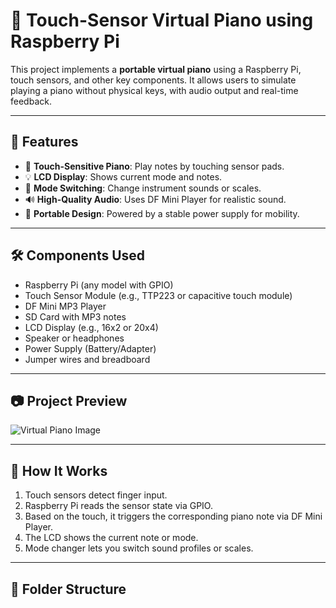 # 🎹 Touch-Sensor Virtual Piano using Raspberry Pi

This project implements a **portable virtual piano** using a Raspberry Pi, touch sensors, and other key components. It allows users to simulate playing a piano without physical keys, with audio output and real-time feedback.

---

## 📌 Features

- 🎵 **Touch-Sensitive Piano**: Play notes by touching sensor pads.
- 💡 **LCD Display**: Shows current mode and notes.
- 🔄 **Mode Switching**: Change instrument sounds or scales.
- 🔊 **High-Quality Audio**: Uses DF Mini Player for realistic sound.
- 🔋 **Portable Design**: Powered by a stable power supply for mobility.

---

## 🛠️ Components Used

- Raspberry Pi (any model with GPIO)
- Touch Sensor Module (e.g., TTP223 or capacitive touch module)
- DF Mini MP3 Player
- SD Card with MP3 notes
- LCD Display (e.g., 16x2 or 20x4)
- Speaker or headphones
- Power Supply (Battery/Adapter)
- Jumper wires and breadboard

---

## 📷 Project Preview

![Virtual Piano Image](images/virtual_piano.jpg)

---

## 🚀 How It Works

1. Touch sensors detect finger input.
2. Raspberry Pi reads the sensor state via GPIO.
3. Based on the touch, it triggers the corresponding piano note via DF Mini Player.
4. The LCD shows the current note or mode.
5. Mode changer lets you switch sound profiles or scales.

---

## 📂 Folder Structure

